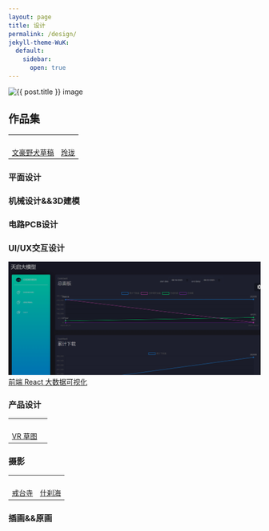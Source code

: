 ```yaml
---
layout: page
title: 设计
permalink: /design/
jekyll-theme-WuK:
  default:
    sidebar:
      open: true
---
```


<img src="https://w.wallhaven.cc/full/ex/wallhaven-ex9gwo.png" alt="{{ post.title }} image" />  


## 作品集


|||
|--|--|
|<img src="https://i.pinimg.com/originals/3f/58/07/3f5807e83745ffc8a76d3488a87d090c.jpg" alt="" />|<img src="https://i.pinimg.com/originals/59/b3/41/59b3418473869239974136c5ae1a5939.jpg" alt="" />|
|[文豪野犬草稿](https://www.pinterest.com/pin/954903927227809141/)|[玲珑](https://pin.it/59Hytfa)|

### 平面设计

### 机械设计&&3D建模

### 电路PCB设计

### UI/UX交互设计
![](https://raw.githubusercontent.com/innovation64/Picimg/main/20231222200125.png)
[前端 React 大数据可视化](https://github.com/innovation64/CodeGeeX-Visualize/tree/devly)

### 产品设计

|||
|--|--|
|<img src="https://i.pinimg.com/originals/4e/38/8b/4e388badca43d1cd242a77f5232174bb.jpg" alt="" />||
|[VR 草图](hhttps://pin.it/2GAoOR5)||
### 摄影
|||
|--|--|
|<img src="https://i.pinimg.com/originals/04/85/eb/0485eb47dccd0057f8375e74b880dbf5.jpg" alt="" />|<img src="https://i.pinimg.com/originals/ae/a4/45/aea445326fb22e9542563e8efe4cde86.jpg" alt="" />|
|[戒台寺](https://www.pinterest.com/pin/954903927227858563/)|[什刹海](https://pin.it/6BWubrn)|

### 插画&&原画